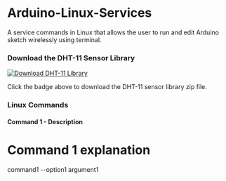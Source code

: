 # Arduino-Linux-Services
 A service commands in Linux that allows the user to run and edit Arduino sketch wirelessly using terminal.
 
### Download the DHT-11 Sensor Library

[![Download DHT-11 Library](https://img.shields.io/badge/Download-DHT--11--lib-blue.svg)](https://github.com/markruys/arduino-DHT/archive/master.zip)

Click the badge above to download the DHT-11 sensor library zip file.


### Linux Commands

#### Command 1 - Description

# Command 1 explanation
command1 --option1 argument1
